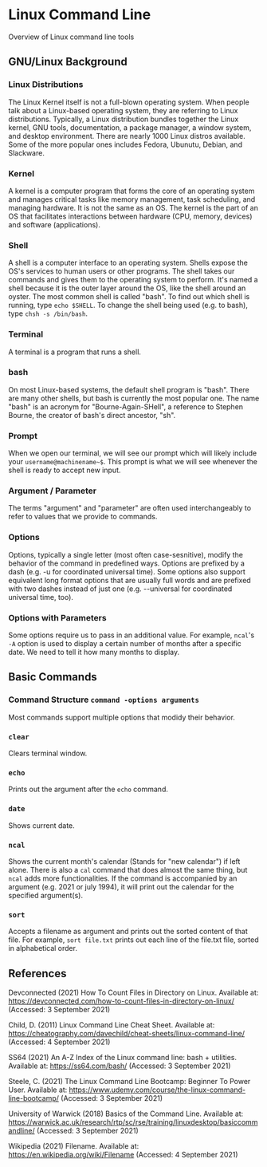 # Linux Command Line
Overview of Linux command line tools


## GNU/Linux Background

### Linux Distributions
The Linux Kernel itself is not a full-blown operating system. When people talk about a Linux-based operating system, they are referring to Linux distributions. Typically, a Linux distribution bundles together the Linux kernel, GNU tools, documentation, a package manager, a window system, and desktop environment. There are nearly 1000 Linux distros available. Some of the more popular ones includes Fedora, Ubunutu, Debian, and Slackware.

### Kernel
A kernel is a computer program that forms the core of an operating system and manages critical tasks like memory management, task scheduling, and managing hardware. It is not the same as an OS. The kernel is the part of an OS that facilitates interactions between hardware (CPU, memory, devices) and software (applications).

### Shell
A shell is a computer interface to an operating system. Shells expose the OS's services to human users or other programs. The shell takes our commands and gives them to the operating system to perform. It's named a shell because it is the outer layer around the OS, like the shell around an oyster. The most common shell is called "bash". To find out which shell is running, type `echo $SHELL`. To change the shell being used (e.g. to bash), type `chsh -s /bin/bash`.

### Terminal
A terminal is a program that runs a shell. 

### bash
On most Linux-based systems, the default shell program is "bash". There are many other shells, but bash is currently the most popular one. The name "bash" is an acronym for "Bourne-Again-SHell", a reference to Stephen Bourne, the creator of bash's direct ancestor, "sh".

### Prompt
When we open our terminal, we will see our prompt which will likely include your `username@machinename~$`. This prompt is what we will see whenever the shell is ready to accept new input.

### Argument / Parameter
The terms "argument" and "parameter" are often used interchangeably to refer to values that we provide to commands.

### Options
Options, typically a single letter (most often case-sesnitive), modify the behavior of the command in predefined ways. Options are prefixed by a dash (e.g. -u for coordinated universal time). Some options also support equivalent long format options that are usually full words and are prefixed with two dashes instead of just one (e.g. --universal for coordinated universal time, too).

### Options with Parameters
Some options require us to pass in an additional value. For example, `ncal`'s `-A` option is used to display a certain number of months after a specific date. We need to tell it how many months to display.

## Basic Commands

### Command Structure `command -options arguments`
Most commands support multiple options that modidy their behavior.

### `clear`
Clears terminal window.

### `echo`
Prints out the argument after the `echo` command.

### `date`
Shows current date.

### `ncal`
Shows the current month's calendar (Stands for "new calendar") if left alone. There is also a `cal` command that does almost the same thing, but `ncal` adds more functionalities. If the command is accompanied by an argument (e.g. 2021 or july 1994), it will print out the calendar for the specified argument(s).

### `sort`
Accepts a filename as argument and prints out the sorted content of that file. For example, `sort file.txt` prints out each line of the file.txt file, sorted in alphabetical order.

## References

Devconnected (2021) How To Count Files in Directory on Linux. Available at: https://devconnected.com/how-to-count-files-in-directory-on-linux/ (Accessed: 3 September 2021)

Child, D. (2011) Linux Command Line Cheat Sheet. Available at: https://cheatography.com/davechild/cheat-sheets/linux-command-line/ (Accessed: 4 September 2021)

SS64 (2021) An A-Z Index of the Linux command line: bash + utilities. Available at: https://ss64.com/bash/ (Accessed: 3 September 2021)

Steele, C. (2021) The Linux Command Line Bootcamp: Beginner To Power User. Available at: https://www.udemy.com/course/the-linux-command-line-bootcamp/ (Accessed: 3 September 2021)

University of Warwick (2018) Basics of the Command Line. Available at: https://warwick.ac.uk/research/rtp/sc/rse/training/linuxdesktop/basiccommandline/ (Accessed: 3 September 2021)

Wikipedia (2021) Filename. Available at: https://en.wikipedia.org/wiki/Filename (Accessed: 4 September 2021)
